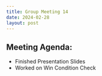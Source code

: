 ```yaml
---
title: Group Meeting 14
date: 2024-02-28
layout: post
---
```


## Meeting Agenda:
* Finished Presentation Slides
* Worked on Win Condition Check
